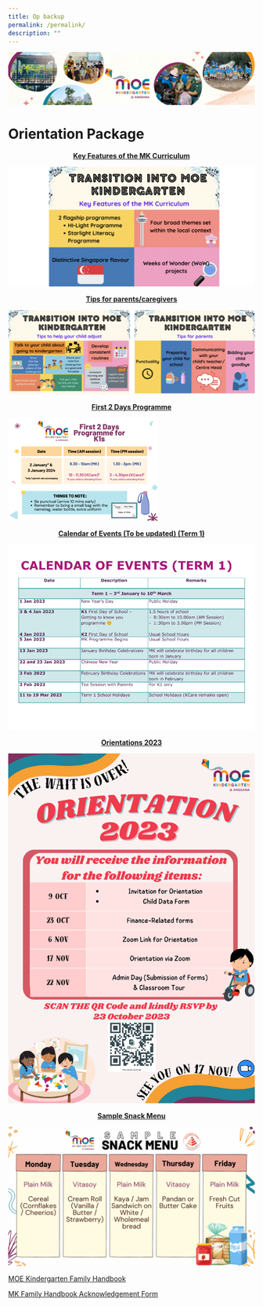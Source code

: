 ```yaml
---
title: Op backup
permalink: /permalink/
description: ""
---
```

![](/images/MK-Angsana.jpg)


Orientation Package
===================

<center><b><u>Key Features of the MK Curriculum </u></b></center>

![](/images/OP.png)


<center><b><u>Tips for parents/caregivers </u></b></center>

![](/images/OP2.png)



<center><b><u> First 2 Days Programme </u></b></center>

![](/images/k1%20first%202%20days.png)

	
<center><b><u> Calendar of Events (To be updated) (Term 1) </u></b></center>
	
![](/images/MK@Angsana/Calendar%20of%20Events%20(Term%201).png)

<center><b><u> Orientations 2023 </u></b></center>
	
![](/images/MK@Angsana/orientation%202023%20poster.png)

<center><b><u> Sample Snack Menu</u></b></center>

![](/images/MK@Angsana/OP8.png)

	
[MOE Kindergarten Family Handbook](/files/2021%20MOE%20Kindergarten%20Family%20Handbook.pdf)

[MK Family Handbook Acknowledgement Form](/files/MK%20Family%20Handbook%20Acknowledgement%20Form.pdf)